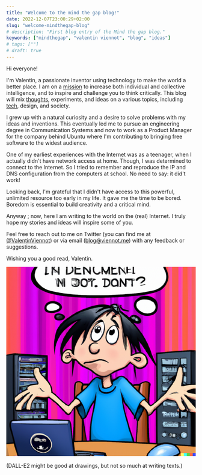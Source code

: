 ```yaml
---
title: "Welcome to the mind the gap blog!"
date: 2022-12-07T23:00:29+02:00
slug: "welcome-mindthegap-blog"
# description: "First blog entry of the Mind the gap blog."
keywords: ["mindthegap", "valentin viennot", "blog", "ideas"]
# tags: [""]
# draft: true
---
```


Hi everyone!

I'm Valentin, a passionate inventor using technology to make the world a better place.
I am on a [mission](../we-all-have-a-mission/) to increase both individual and collective intelligence, and to inspire and challenge you to think critically.
This blog will mix [thoughts](/tags/thoughts/), experiments, and ideas on a various topics, including [tech](/tags/tech/), design, and society.

I grew up with a natural curiosity and a desire to solve problems with my ideas and inventions.
This eventually led me to pursue an engineering degree in Communication Systems and now to work as a Product Manager for the company behind Ubuntu where I'm contributing to bringing free software to the widest audience.

One of my earliest experiences with the Internet was as a teenager, when I actually didn't have network access at home.
Though, I was determined to connect to the Internet. So I tried to remember and reproduce the IP and DNS configuration from the computers at school.
No need to say: it did't work!

Looking back, I'm grateful that I didn't have access to this powerful, unlimited resource too early in my life.
It gave me the time to be bored.
Boredom is essential to build creativity and a critical mind.

Anyway ; now, here I am writing to the world on the (real) Internet.
I truly hope my stories and ideas will inspire some of you.

Feel free to reach out to me on Twitter (you can find me at [@ValentinViennot](https://twitter.com/valentinviennot)) or via email ([blog@viennot.me](mailto:blog@viennot.me)) with any feedback or suggestions.

Wishing you a good read,
Valentin.

![A cartoon showing a teenager sitting in front of a computer, with a confused and frustrated expression on his face. Generated by DALL-E.](teenager-confused-dall-e.png)

(DALL-E2 might be good at drawings, but not so much at writing texts.)